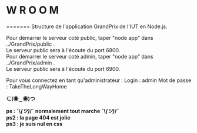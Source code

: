 # W R O O M
=======
Structure de l'application GrandPrix de l'IUT en Node.js.<br />

Pour démarrer le serveur coté public, taper "node app" dans ../GrandPrix/public .<br />
Le serveur public sera à l'écoute du port 6800.<br />
Pour démarrer le serveur coté admin, taper "node app" dans ../GrandPrix/admin .<br />
Le serveur public sera à l'écoute du port 6900.<br />

Pour vous connectez en tant qu'administrateur :
  Login : admin
  Mot de passe : TakeTheLongWayHome

<b> ⊂(◉‿◉)つ <b><br />

ps : ¯\\_(ツ)_/¯ normalement tout marche ¯\\_(ツ)_/¯ <br />
ps2 : la page 404 est jolie <br />
ps3 : je suis nul en css <br />
